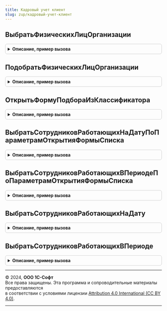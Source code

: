 ```yaml
---
title: Кадровый учет клиент
slug: zup/кадровый-учет-клиент
---
```



## ВыбратьФизическихЛицОрганизации
<details style="margin: 1em 0; padding: 0.5em; border: 1px solid #ccc; border-radius: 6px;">

<summary style="font-weight: bold; cursor: pointer;">Описание, пример вызова</summary>

```bsl

// Открывает формы выбора физических лиц, работающих в организации.
//
// Параметры:
//		ЭлементФормы						- ФормаКлиентскогоПриложения или элемент управляемой формы, являющийся владельцем формы подбора.
//		Организация							- СправочникСсылка.Организации
//		МножественныйВыбор					- Булево
//		ФиксированныеНастройки 				- НастройкаКомпоновкиДанных (параметр, расширения динамического списка).
//		АдресСпискаПодобранныхСотрудников 	- Строка
//		ОтбиратьПоГоловнойОрганизации		- Булево, если передать Истина в список войдут сотрудники головной организации.
//		ПараметрыОткрытияФормы				- Структура, в которой можно определить параметры открытия формы выбора.
//
Процедура ВыбратьФизическихЛицОрганизации(ЭлементФормы, Организация, МножественныйВыбор = Истина, ФиксированныеНастройки = Неопределено, АдресСпискаПодобранныхСотрудников = "", ОтбиратьПоГоловнойОрганизации = Ложь, ПараметрыОткрытияФормы = Неопределено) Экспорт
```

Пример вызова
```bsl
КадровыйУчетКлиент.ВыбратьФизическихЛицОрганизации(ЭлементФормы, Организация, МножественныйВыбор, ФиксированныеНастройки, АдресСпискаПодобранныхСотрудников, ОтбиратьПоГоловнойОрганизации, ПараметрыОткрытияФормы);
```
</details>

## ПодобратьФизическихЛицОрганизации
<details style="margin: 1em 0; padding: 0.5em; border: 1px solid #ccc; border-radius: 6px;">

<summary style="font-weight: bold; cursor: pointer;">Описание, пример вызова</summary>

```bsl

// Открывает формы выбора физических лиц, работающих в организации, позволяет выбрать несколько значений.
// В параметре АдресСпискаПодобранныхСотрудников передается адрес массива ссылок уже подобранных физических лиц.
// Подобранные физические лица выделяются жирным шрифтом.
//
// Параметры:
//		ЭлементФормы
//		Организация
//		АдресСпискаПодобранныхСотрудников.
//		ОтбиратьПоГоловнойОрганизации		- Булево, если передать Истина в список войдут сотрудники головной организации.
//		ПараметрыОткрытияФормы				- Структура, в которой можно определить параметры открытия формы выбора.
//
Процедура ПодобратьФизическихЛицОрганизации(ЭлементФормы, Организация, АдресСпискаПодобранныхСотрудников, ОтбиратьПоГоловнойОрганизации = Ложь, ПараметрыОткрытияФормы = Неопределено) Экспорт
```

Пример вызова
```bsl
КадровыйУчетКлиент.ПодобратьФизическихЛицОрганизации(ЭлементФормы, Организация, АдресСпискаПодобранныхСотрудников, ОтбиратьПоГоловнойОрганизации, ПараметрыОткрытияФормы);
```
</details>

## ОткрытьФормуПодбораИзКлассификатора
<details style="margin: 1em 0; padding: 0.5em; border: 1px solid #ccc; border-radius: 6px;">

<summary style="font-weight: bold; cursor: pointer;">Описание, пример вызова</summary>

```bsl

// Открывает форму подбора значений из классификатора.
//
// Параметры:
//			ИмяСправочника 					- Строка, имя справочника как оно задано в конфигураторе.
//			ПолныйПутьКМакету 				- Строка - формат полного пути:
//												"Документ.<ИмяДокумента>.<ИмяМакета>"
//												"Обработка.<ИмяОбработки>.<ИмяМакета>"
//												"ОбщийМакет.<ИмяМакета>".
//			Заголовок						- Строка
//			Форма							- ФормаКлиентскогоПриложения, форма - владелец.
//			СоответствиеПолей				- Соответствие, задает соответствие имен реквизитов справочника\
//												именам полей классификатора.
//			ОповещениеЗавершения			- ОписаниеОповещения, которое необходимо выполнить по окончании
//												выбора элементов классификатора.
//			ЗаполнятьДополнительныеСведения	- Булево, если Истина собирает поля строки классификатора в структуру и вызывает
//												реализованный в модуле объекта метод ЗаполнитьДополнительныеСведенияКлассификатора,
//												заполняемого справочника.
//
Процедура ОткрытьФормуПодбораИзКлассификатора(ИмяСправочника, ПолныйПутьКМакету, Заголовок, Форма, СоответствиеПолей = Неопределено, ОповещениеЗавершения = Неопределено, ЗаполнятьДополнительныеСведения = Ложь) Экспорт
```

Пример вызова
```bsl
КадровыйУчетКлиент.ОткрытьФормуПодбораИзКлассификатора(ИмяСправочника, ПолныйПутьКМакету, Заголовок, Форма, СоответствиеПолей, ОповещениеЗавершения, ЗаполнятьДополнительныеСведения);
```
</details>

## ВыбратьСотрудниковРаботающихНаДатуПоПараметрамОткрытияФормыСписка
<details style="margin: 1em 0; padding: 0.5em; border: 1px solid #ccc; border-radius: 6px;">

<summary style="font-weight: bold; cursor: pointer;">Описание, пример вызова</summary>

```bsl

// Открывает форму выбора справочника Сотрудники с отбором только работающих
// сотрудников на указанную дату и в указанных, организации и подразделении.
//
// Параметры:
//		ВладелецФормыВыбора					- Форма или элемент формы, для которого открывается форма выбора.
//		Организация							- СправочникСсылка.Организации, если не указана, в отбор попадают все сотрудники компании.
//		Подразделение						- СправочникСсылка.ПодразделенияОрганизации, если не указано - в отбор попадают все сотрудники.
//		ДатаПримененияОтбора				- Дата, на которую необходимо выбрать работающих сотрудников.
//      МножественныйВыбор					- Булево, если ложь - форма откроется для выбора одного сотрудника.
//		АдресСпискаПодобранныхСотрудников	- Строка, адрес массива уже подобранных сотрудников во временном хранилище.
//		ПараметрыОткрытия					- Структура, аналогичная структуре параметров формы списка.
//
Процедура ВыбратьСотрудниковРаботающихНаДатуПоПараметрамОткрытияФормыСписка(ВладелецФормыВыбора, Организация = Неопределено, Подразделение = Неопределено, ДатаПримененияОтбора = '00010101', МножественныйВыбор = Истина, АдресСпискаПодобранныхСотрудников = "", ПараметрыОткрытия = Неопределено) Экспорт
```

Пример вызова
```bsl
КадровыйУчетКлиент.ВыбратьСотрудниковРаботающихНаДатуПоПараметрамОткрытияФормыСписка(ВладелецФормыВыбора, Организация, Подразделение, ДатаПримененияОтбора, МножественныйВыбор, АдресСпискаПодобранныхСотрудников, ПараметрыОткрытия);
```
</details>

## ВыбратьСотрудниковРаботающихВПериодеПоПараметрамОткрытияФормыСписка
<details style="margin: 1em 0; padding: 0.5em; border: 1px solid #ccc; border-radius: 6px;">

<summary style="font-weight: bold; cursor: pointer;">Описание, пример вызова</summary>

```bsl

// Открывает форму выбора справочника Сотрудники с отбором только работающих
// сотрудников в периоде.
//
// Параметры:
//		ВладелецФормыВыбора 				- Форма или элемент формы, для которого открывается форма выбора.
//		Организация 						- СправочникСсылка.Организации, если не указана, в отбор попадают все сотрудники компании.
//		Подразделение 						- СправочникСсылка.ПодразделенияОрганизации, если не указано - в отбор попадают все сотрудники.
//		НачалоПериодаПримененияОтбора 		- Дата, начало периода для отбора сотрудников.
//		ОкончаниеПериодаПримененияОтбора 	- Дата, окончание периода для отбора сотрудников.
//      МножественныйВыбор 					- Булево, если ложь - форма откроется для выбора одного сотрудника.
//		АдресСпискаПодобранныхСотрудников	- Строка, адрес массива уже подобранных сотрудников во временном хранилище.
//		ПараметрыОткрытия					- Структура, аналогичная структуре параметров формы списка.
//
Процедура ВыбратьСотрудниковРаботающихВПериодеПоПараметрамОткрытияФормыСписка(ВладелецФормыВыбора, Организация = Неопределено, Подразделение = Неопределено, НачалоПериодаПримененияОтбора = '00010101', ОкончаниеПериодаПримененияОтбора = '00010101', МножественныйВыбор = Истина, АдресСпискаПодобранныхСотрудников = "", ПараметрыОткрытия = Неопределено) Экспорт
```

Пример вызова
```bsl
КадровыйУчетКлиент.ВыбратьСотрудниковРаботающихВПериодеПоПараметрамОткрытияФормыСписка(ВладелецФормыВыбора, Организация, Подразделение, НачалоПериодаПримененияОтбора, ОкончаниеПериодаПримененияОтбора, МножественныйВыбор, АдресСпискаПодобранныхСотрудников, ПараметрыОткрытия);
```
</details>

## ВыбратьСотрудниковРаботающихНаДату
<details style="margin: 1em 0; padding: 0.5em; border: 1px solid #ccc; border-radius: 6px;">

<summary style="font-weight: bold; cursor: pointer;">Описание, пример вызова</summary>

```bsl

// Устарела см. ВыбратьСотрудниковРаботающихНаДатуПоПараметрамОткрытияФормыСписка
//
Процедура ВыбратьСотрудниковРаботающихНаДату(ВладелецФормыВыбора, Организация = Неопределено, Подразделение = Неопределено, ДатаПримененияОтбора = '00010101', МножественныйВыбор = Истина, АдресСпискаПодобранныхСотрудников = "", СтруктураОтбора = Неопределено) Экспорт
```

Пример вызова
```bsl
КадровыйУчетКлиент.ВыбратьСотрудниковРаботающихНаДату(ВладелецФормыВыбора, Организация, Подразделение, ДатаПримененияОтбора, МножественныйВыбор, АдресСпискаПодобранныхСотрудников, СтруктураОтбора);
```
</details>

## ВыбратьСотрудниковРаботающихВПериоде
<details style="margin: 1em 0; padding: 0.5em; border: 1px solid #ccc; border-radius: 6px;">

<summary style="font-weight: bold; cursor: pointer;">Описание, пример вызова</summary>

```bsl

// Устарела см. ВыбратьСотрудниковРаботающихВПериодеПоПараметрамОткрытияФормыСписка
//
Процедура ВыбратьСотрудниковРаботающихВПериоде(ВладелецФормыВыбора, Организация = Неопределено, Подразделение = Неопределено, НачалоПериодаПримененияОтбора = '00010101', ОкончаниеПериодаПримененияОтбора = '00010101', МножественныйВыбор = Истина, АдресСпискаПодобранныхСотрудников = "", СтруктураОтбора = Неопределено) Экспорт
```

Пример вызова
```bsl
КадровыйУчетКлиент.ВыбратьСотрудниковРаботающихВПериоде(ВладелецФормыВыбора, Организация, Подразделение, НачалоПериодаПримененияОтбора, ОкончаниеПериодаПримененияОтбора, МножественныйВыбор, АдресСпискаПодобранныхСотрудников, СтруктураОтбора);
```
</details>

---

© 2024, **ООО 1С-Софт**  
Все права защищены. Эта программа и сопроводительные материалы предоставляются  
в соответствии с условиями лицензии [Attribution 4.0 International (CC BY 4.0)](https://creativecommons.org/licenses/by/4.0/legalcode).

---
